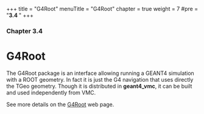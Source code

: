 +++
title = "G4Root"
menuTitle = "G4Root"
chapter = true
weight = 7
#pre = "<b>3.4 </b>"
+++

### Chapter 3.4

# G4Root

The G4Root package is an interface allowing running a GEANT4 simulation with a ROOT geometry. In fact it is just the G4 navigation that uses directly the TGeo geometry. 
Though it is distributed in **geant4_vmc**, it can be built and used independently from VMC.

See more details on the [G4Root](http://ivana.home.cern.ch/ivana/g4root_html) </a> web page.
